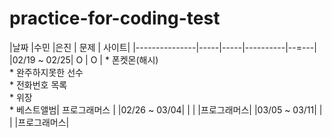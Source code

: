 # practice-for-coding-test

|날짜           |수민  |은진 | 문제     | 사이트|
|---------------|-----|-----|----------|--=---|
|02/19 ~ 02/25| O  | O | * 폰켓몬(해시)  </br> * 완주하지못한 선수 </br> * 전화번호 목록 </br> * 위장 </br> * 베스트앨범| 프로그래머스 |
|02/26 ~ 03/04| | | |프로그래머스|
|03/05 ~ 03/11| | | |프로그래머스|
